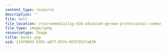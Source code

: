 ```yaml
---
content_type: resource
description: ''
file: null
file_location: /coursemedia/21g-410-advanced-german-professional-communication-spring-2017/114f86939391a87f057e025f353fa839_books.jpg
file_type: image/jpeg
resourcetype: Image
title: books.jpg
uid: 114f8693-9391-a87f-057e-025f353fa839
---
```

